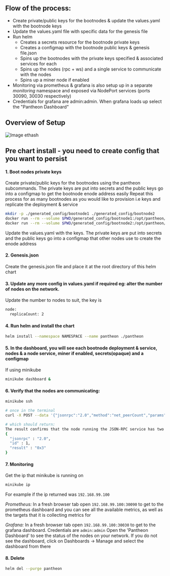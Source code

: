 
## Flow of the process:
- Create private/public keys for the bootnodes & update the values.yaml with the bootnode keys
- Update the values.yaml file with specific data for the genesis file
- Run helm
  - Creates a secrets resource for the bootnode private keys
  - Creates a configmap with the bootnode public keys & genesis file.json
  - Spins up the bootnodes with the private keys specified & associated services for each
  - Spins up the nodes (rpc + ws) and a single service to communicate with the nodes
  - Spins up a miner node if enabled
- Monitoring via prometheus & grafana is also setup up in a separate *monitoring* namespace and exposed via NodePort services (ports 30090, 30030 respectively)
- Credentials for grafana are admin:admin. When grafana loads up select the "Pantheon Dashboard"

## Overview of Setup
![Image ethash](https://raw.githubusercontent.com/PegaSysEng/pantheon-k8s/master/images/ethash.png)


## Pre chart install - you need to create config that you want to persist

#### 1. Boot nodes private keys
Create private/public keys for the bootnodes using the pantheon subcommands. The private keys are put into secrets and the public keys go into a configmap to get the bootnode enode address easily
Repeat this process for as many bootnodes as you would like to provision i.e keys and replicate the deployment & service

```bash
mkdir -p ./generated_config/bootnode1 ./generated_config/bootnode2
docker run --rm --volume $PWD/generated_config/bootnode1:/opt/pantheon/data pegasyseng/pantheon:develop --data-path /opt/pantheon/data public-key export --to /opt/pantheon/data/key.pub
docker run --rm --volume $PWD/generated_config/bootnode2:/opt/pantheon/data pegasyseng/pantheon:develop --data-path /opt/pantheon/data public-key export --to /opt/pantheon/data/key.pub
```

Update the values.yaml with the keys. The private keys are put into secrets and the public keys go into a configmap that other nodes use to create the enode address

#### 2. Genesis.json
Create the genesis.json file and place it at the root directory of this helm chart

#### 3. Update any more config in values.yaml if required eg: alter the number of nodes on the network.
Update the number to nodes to suit, the key is
```bash
node:
  replicaCount: 2
```

#### 4. Run helm and install the chart
```bash
helm install --namespace NAMESPACE --name pantheon ./pantheon
```

#### 5. In the dashboard, you will see each bootnode deployment & service, nodes & a node service, miner if enabled, secrets(opaque) and a configmap

If using minikube
```bash
minikube dashboard &
```

#### 6. Verify that the nodes are communicating:
```bash
minikube ssh

# once in the terminal
curl -X POST --data '{"jsonrpc":"2.0","method":"net_peerCount","params":[],"id":1}' <PANTHEON_NODE_SERVICE_HOST>:8545

# which should return:
The result confirms that the node running the JSON-RPC service has two peers:
{
  "jsonrpc" : "2.0",
  "id" : 1,
  "result" : "0x3"
}

```

#### 7. Monitoring
Get the ip that minikube is running on
```bash
minikube ip
```

For example if the ip returned was `192.168.99.100`

*Prometheus:*
In a fresh browser tab open `192.168.99.100:30090` to get to the prometheus dashboard and you can see all the available metrics, as well as the targets that it is collecting metrics for

*Grafana:*
In a fresh browser tab open `192.168.99.100:30030` to get to the grafana dashboard. Credentials are `admin:admin` Open the 'Pantheon Dashboard' to see the status of the nodes on your network. If you do not see the dashboard, click on Dashboards -> Manage and select the dashboard from there


#### 8. Delete
```bash
helm del --purge pantheon

```
